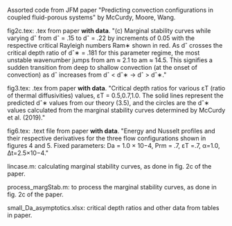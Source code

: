 Assorted code from JFM paper "Predicting convection configurations in coupled fluid-porous systems" by McCurdy, Moore, Wang.

fig2c.tex: .tex from paper **with data**. "(c) Marginal stability curves while varying dˆ from dˆ = .15 to dˆ = .22 by increments of 0.05 with the respective critical Rayleigh numbers Ram∗ shown in red. As dˆ crosses the critical depth ratio of dˆ∗ = .181 for this parameter regime, the most unstable wavenumber jumps from am ≈ 2.1 to am ≈ 14.5. This signifies a sudden transition from deep to shallow convection (at the onset of convection) as dˆ increases from dˆ < dˆ∗ → dˆ > dˆ∗."

fig3.tex: .tex from paper **with data**. "Critical depth ratios for various εT (ratio of thermal diffusivities) values, εT = 0.5,0.7,1.0. The solid lines represent the predicted dˆ∗ values from our theory (3.5), and the circles are the dˆ∗ values calculated from the marginal stability curves determined by McCurdy et al. (2019)."

fig6.tex: .text file from paper **with data**. "Energy and Nusselt profiles and their respective derivatives for the three flow configurations shown in figures 4 and 5. Fixed parameters: Da = 1.0 × 10−4, Prm = .7, εT =.7, α=1.0, ∆t=2.5×10−4."

lincase.m: calculating marginal stability curves, as done in fig. 2c of the paper. 

process_margStab.m: to process the marginal stability curves, as done in fig. 2c of the paper. 

small_Da_asymptotics.xlsx: critical depth ratios and other data from tables in paper.
